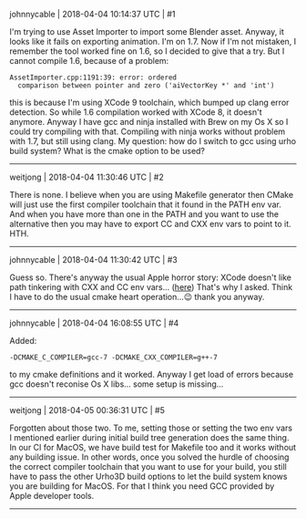 johnnycable | 2018-04-04 10:14:37 UTC | #1

I'm trying to use Asset Importer to import some Blender asset. Anyway, it looks like it fails on exporting animation. I'm on 1.7. Now if I'm not mistaken, I remember the tool worked fine on 1.6, so I decided to give that a try.
But I cannot compile 1.6, because of a problem: 

    AssetImporter.cpp:1191:39: error: ordered
      comparison between pointer and zero ('aiVectorKey *' and 'int')

this is because I'm using XCode 9 toolchain, which bumped up clang error detection. So while 1.6 compilation worked with XCode 8, it doesn't anymore.
Anyway I have gcc and ninja installed with Brew on my Os X so I could try compiling with that. Compiling with ninja works without problem with 1.7, but still using clang.
My question: how do I switch to gcc using urho build system? What is the cmake option to be used?

-------------------------

weitjong | 2018-04-04 11:30:46 UTC | #2

There is none. I believe when you are using Makefile generator then CMake will just use the first compiler toolchain that it found in the PATH env var. And when you have more than one in the PATH and you want to use the alternative then you may have to export CC and CXX env vars to point to it. HTH.

-------------------------

johnnycable | 2018-04-04 11:30:42 UTC | #3

Guess so. There's anyway the usual Apple horror story: XCode doesn't like path tinkering with CXX and CC env vars... ([here](https://cmake.org/Wiki/CMake_FAQ#How_do_I_use_a_different_compiler.3F)) That's why I asked. 
Think I have to do the usual cmake heart operation...:wink: thank you anyway.

-------------------------

johnnycable | 2018-04-04 16:08:55 UTC | #4

Added:

    -DCMAKE_C_COMPILER=gcc-7 -DCMAKE_CXX_COMPILER=g++-7

to my cmake definitions and it worked.
Anyway I get load of errors because gcc doesn't reconise Os X libs... some setup is missing...

-------------------------

weitjong | 2018-04-05 00:36:31 UTC | #5

Forgotten about those two. To me, setting those or setting the two env vars I mentioned earlier during initial build tree generation does the same thing. In our CI for MacOS, we have build test for Makefile too and it works without any building issue. In other words, once you solved the hurdle of choosing the correct compiler toolchain that you want to use for your build, you still have to pass the other Urho3D build options to let the build system knows you are building for MacOS. For that I think you need GCC provided by Apple developer tools.

-------------------------

